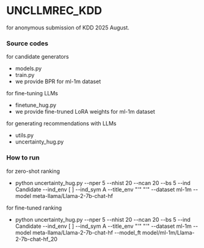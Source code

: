 # UNCLLMREC_KDD
for anonymous submission of KDD 2025 August.




### Source codes
for candidate generators
- models.py
- train.py
- we provide BPR for ml-1m dataset

for fine-tuning LLMs
- finetune_hug.py
- we provide fine-truned LoRA weights for ml-1m dataset

for generating recommendations with LLMs
- utils.py
- uncertainty_hug.py



### How to run
for zero-shot ranking
- python uncertainty_hug.py --nper 5 --nhist 20 --ncan 20 --bs 5 --ind Candidate --ind_env [ ] --ind_sym A --title_env "'" "'" --dataset ml-1m --model meta-llama/Llama-2-7b-chat-hf

for fine-tuned ranking
- python uncertainty_hug.py --nper 5 --nhist 20 --ncan 20 --bs 5 --ind Candidate --ind_env [ ] --ind_sym A --title_env "'" "'" --dataset ml-1m --model meta-llama/Llama-2-7b-chat-hf --model_ft model/ml-1m/Llama-2-7b-chat-hf_20
